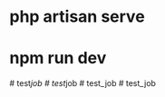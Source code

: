 # php artisan serve

# npm run dev
#   t e s t _ j o b  
 #   t e s t _ j o b  
 #   t e s t _ j o b  
 # test_job

